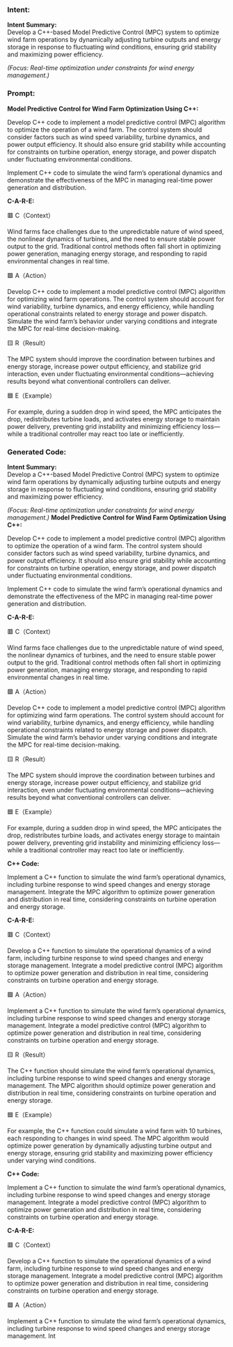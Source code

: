 ### Intent:
**Intent Summary:**  
Develop a C++-based Model Predictive Control (MPC) system to optimize wind farm operations by dynamically adjusting turbine outputs and energy storage in response to fluctuating wind conditions, ensuring grid stability and maximizing power efficiency.  

*(Focus: Real-time optimization under constraints for wind energy management.)*

### Prompt:
**Model Predictive Control for Wind Farm Optimization Using C++:**

Develop C++ code to implement a model predictive control (MPC) algorithm to optimize the operation of a wind farm. The control system should consider factors such as wind speed variability, turbine dynamics, and power output efficiency. It should also ensure grid stability while accounting for constraints on turbine operation, energy storage, and power dispatch under fluctuating environmental conditions.

Implement C++ code to simulate the wind farm’s operational dynamics and demonstrate the effectiveness of the MPC in managing real-time power generation and distribution.

**C-A-R-E:**

🟥 C（Context）

Wind farms face challenges due to the unpredictable nature of wind speed, the nonlinear dynamics of turbines, and the need to ensure stable power output to the grid. Traditional control methods often fall short in optimizing power generation, managing energy storage, and responding to rapid environmental changes in real time.

🟩 A（Action）

Develop C++ code to implement a model predictive control (MPC) algorithm for optimizing wind farm operations. The control system should account for wind variability, turbine dynamics, and energy efficiency, while handling operational constraints related to energy storage and power dispatch. Simulate the wind farm’s behavior under varying conditions and integrate the MPC for real-time decision-making.

🟨 R（Result）

The MPC system should improve the coordination between turbines and energy storage, increase power output efficiency, and stabilize grid interaction, even under fluctuating environmental conditions—achieving results beyond what conventional controllers can deliver.

🟦 E（Example）

For example, during a sudden drop in wind speed, the MPC anticipates the drop, redistributes turbine loads, and activates energy storage to maintain power delivery, preventing grid instability and minimizing efficiency loss—while a traditional controller may react too late or inefficiently.

### Generated Code:
**Intent Summary:**  
Develop a C++-based Model Predictive Control (MPC) system to optimize wind farm operations by dynamically adjusting turbine outputs and energy storage in response to fluctuating wind conditions, ensuring grid stability and maximizing power efficiency.  

*(Focus: Real-time optimization under constraints for wind energy management.)*
**Model Predictive Control for Wind Farm Optimization Using C++:**

Develop C++ code to implement a model predictive control (MPC) algorithm to optimize the operation of a wind farm. The control system should consider factors such as wind speed variability, turbine dynamics, and power output efficiency. It should also ensure grid stability while accounting for constraints on turbine operation, energy storage, and power dispatch under fluctuating environmental conditions.

Implement C++ code to simulate the wind farm’s operational dynamics and demonstrate the effectiveness of the MPC in managing real-time power generation and distribution.

**C-A-R-E:**

🟥 C（Context）

Wind farms face challenges due to the unpredictable nature of wind speed, the nonlinear dynamics of turbines, and the need to ensure stable power output to the grid. Traditional control methods often fall short in optimizing power generation, managing energy storage, and responding to rapid environmental changes in real time.

🟩 A（Action）

Develop C++ code to implement a model predictive control (MPC) algorithm for optimizing wind farm operations. The control system should account for wind variability, turbine dynamics, and energy efficiency, while handling operational constraints related to energy storage and power dispatch. Simulate the wind farm’s behavior under varying conditions and integrate the MPC for real-time decision-making.

🟨 R（Result）

The MPC system should improve the coordination between turbines and energy storage, increase power output efficiency, and stabilize grid interaction, even under fluctuating environmental conditions—achieving results beyond what conventional controllers can deliver.

🟦 E（Example）

For example, during a sudden drop in wind speed, the MPC anticipates the drop, redistributes turbine loads, and activates energy storage to maintain power delivery, preventing grid instability and minimizing efficiency loss—while a traditional controller may react too late or inefficiently.  

**C++ Code:**

Implement a C++ function to simulate the wind farm’s operational dynamics, including turbine response to wind speed changes and energy storage management. Integrate the MPC algorithm to optimize power generation and distribution in real time, considering constraints on turbine operation and energy storage.

**C-A-R-E:**

🟥 C（Context）

Develop a C++ function to simulate the operational dynamics of a wind farm, including turbine response to wind speed changes and energy storage management. Integrate a model predictive control (MPC) algorithm to optimize power generation and distribution in real time, considering constraints on turbine operation and energy storage.

🟩 A（Action）

Implement a C++ function to simulate the wind farm’s operational dynamics, including turbine response to wind speed changes and energy storage management. Integrate a model predictive control (MPC) algorithm to optimize power generation and distribution in real time, considering constraints on turbine operation and energy storage.

🟨 R（Result）

The C++ function should simulate the wind farm’s operational dynamics, including turbine response to wind speed changes and energy storage management. The MPC algorithm should optimize power generation and distribution in real time, considering constraints on turbine operation and energy storage.

🟦 E（Example）

For example, the C++ function could simulate a wind farm with 10 turbines, each responding to changes in wind speed. The MPC algorithm would optimize power generation by dynamically adjusting turbine output and energy storage, ensuring grid stability and maximizing power efficiency under varying wind conditions.

**C++ Code:**

Implement a C++ function to simulate the wind farm’s operational dynamics, including turbine response to wind speed changes and energy storage management. Integrate a model predictive control (MPC) algorithm to optimize power generation and distribution in real time, considering constraints on turbine operation and energy storage.

**C-A-R-E:**

🟥 C（Context）

Develop a C++ function to simulate the operational dynamics of a wind farm, including turbine response to wind speed changes and energy storage management. Integrate a model predictive control (MPC) algorithm to optimize power generation and distribution in real time, considering constraints on turbine operation and energy storage.

🟩 A（Action）

Implement a C++ function to simulate the wind farm’s operational dynamics, including turbine response to wind speed changes and energy storage management. Int
